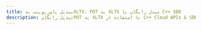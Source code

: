 ---title: تبدیل پاورپوینت بهXLTX، POT به XLTX مبدل رایگان یا C++ SDKdescription: تبدیل رایگانPOT به XLTX با استفاده از C++ Cloud APIs & SDK. همچنین اسناد Microsoft PowerPoint را در Cloud ایجاد، ویرایش و رندر کنید.---